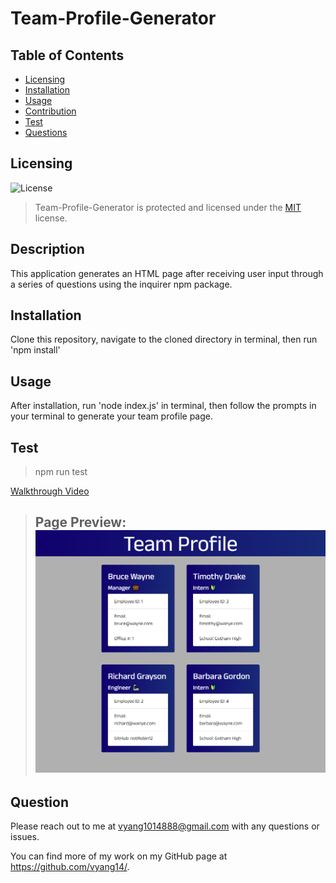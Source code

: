 # Team-Profile-Generator

## Table of Contents

* [Licensing](#licensing)
* [Installation](#installation)
* [Usage](#usage)
* [Contribution](#contribution)
* [Test](#test)
* [Questions](#questions)

## Licensing 
![License](https://img.shields.io/badge/license-MIT-blue.svg)
> Team-Profile-Generator is protected and licensed under the [MIT](https://opensource.org/licenses/MIT) license.

## Description

This application generates an HTML page after receiving user input through a series of questions using the inquirer npm package.
  
## Installation

Clone this repository, navigate to the cloned directory in terminal, then run 'npm install'

## Usage

After installation, run 'node index.js' in terminal, then follow the prompts in your terminal to generate your team profile page.

## Test

> npm run test

[Walkthrough Video](./assets/walkthrough.mp4)

> ## Page Preview: ![Preview](./assets/preview.png)

## Question

Please reach out to me at vyang1014888@gmail.com with any questions or issues.

You can find more of my work on my GitHub page at https://github.com/vyang14/.
